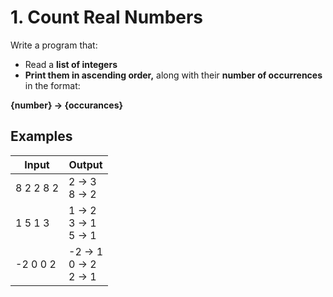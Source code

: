 ﻿# 1. Count Real Numbers

Write a program that:

- Read a **list of integers**
- **Print them in ascending order,** along with their **number of occurrences** in the format:

**\{number} -\> \{occurances}**

## Examples


 | **Input** | **Output** |
| --- | --- | 
| 8 2 2 8 2 | 2 -\> 3<br/>8 -\> 2 | 
|1 5 1 3 | 1 -\> 2<br/>3 -\> 1<br/>5 -\> 1 | 
|-2 0 0 2 | -2 -\> 1<br/>0 -\> 2<br/>2 -\> 1 | 